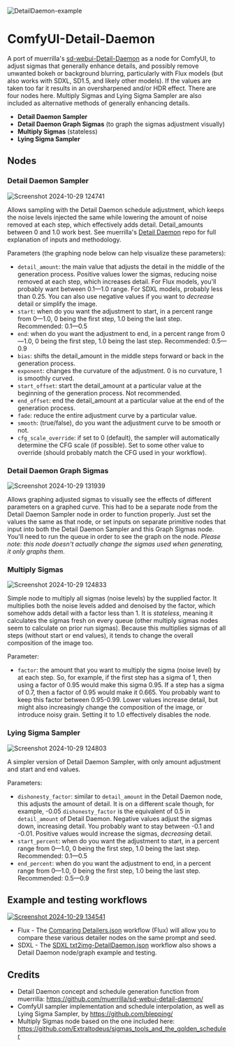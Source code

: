 ![DetailDaemon-example](https://github.com/user-attachments/assets/8f336c94-a4c6-426e-abe1-6a4c80a37cbb)
# ComfyUI-Detail-Daemon

A port of muerrilla's [sd-webui-Detail-Daemon](https://github.com/muerrilla/sd-webui-detail-daemon/) as a node for ComfyUI, to adjust sigmas that generally enhance details, and possibly remove unwanted bokeh or background blurring, particularly with Flux models (but also works with SDXL, SD1.5, and likely other models). If the values are taken too far it results in an oversharpened and/or HDR effect. There are four nodes here. Multiply Sigmas and Lying Sigma Sampler are also included as alternative methods of generally enhancing details.

- **Detail Daemon Sampler**
- **Detail Daemon Graph Sigmas** (to graph the sigmas adjustment visually)
- **Multiply Sigmas** (stateless)
- **Lying Sigma Sampler**

## Nodes

### Detail Daemon Sampler

![Screenshot 2024-10-29 124741](https://github.com/user-attachments/assets/c11bd716-1fa1-43b6-8d64-ab20642bceb5)

Allows sampling with the Detail Daemon schedule adjustment, which keeps the noise levels injected the same while lowering the amount of noise removed at each step, which effectively adds detail. Detail_amounts between 0 and 1.0 work best. See muerrilla's [Detail Daemon](https://github.com/muerrilla/sd-webui-detail-daemon/) repo for full explanation of inputs and methodology.

Parameters (the graphing node below can help visualize these parameters):
- `detail_amount`: the main value that adjusts the detail in the middle of the generation process. Positive values lower the sigmas, reducing noise removed at each step, which increases detail. For Flux models, you'll probably want between 0.1—1.0 range. For SDXL models, probably less than 0.25. You can also use negative values if you want to *decrease* detail or simplify the image.
- `start`: when do you want the adjustment to start, in a percent range from 0—1.0, 0 being the first step, 1.0 being the last step. Recommended: 0.1—0.5
- `end`: when do you want the adjustment to end, in a percent range from 0—1.0, 0 being the first step, 1.0 being the last step. Recommended: 0.5—0.9
- `bias`: shifts the detail_amount in the middle steps forward or back in the generation process.
- `exponent`: changes the curvature of the adjustment. 0 is no curvature, 1 is smoothly curved.
- `start_offset`: start the detail_amount at a particular value at the beginning of the generation process. Not recommended.
- `end_offset`: end the detail_amount at a particular value at the end of the generation process.
- `fade`: reduce the entire adjustment curve by a particular value.
- `smooth`: (true/false), do you want the adjustment curve to be smooth or not.
- `cfg_scale_override`: if set to 0 (default), the sampler will automatically determine the CFG scale (if possible). Set to some other value to override (should probably match the CFG used in your workflow).

### Detail Daemon Graph Sigmas

![Screenshot 2024-10-29 131939](https://github.com/user-attachments/assets/d0a3f895-5f6d-4b94-b4d1-aa86e7acb5d7)

Allows graphing adjusted sigmas to visually see the effects of different parameters on a graphed curve. This had to be a separate node from the Detail Daemon Sampler node in order to function properly. Just set the values the same as that node, or set inputs on separate primitive nodes that input into both the Detail Daemon Sampler and this Graph Sigmas node. You'll need to run the queue in order to see the graph on the node. *Please note: this node doesn't actually change the sigmas used when generating, it only graphs them*.

### Multiply Sigmas

![Screenshot 2024-10-29 124833](https://github.com/user-attachments/assets/25efbad7-8df2-4c21-a7b5-989d2954df48)

Simple node to multiply all sigmas (noise levels) by the supplied factor. It multiplies both the noise levels added and denoised by the factor, which somehow adds detail with a factor less than 1. It is *stateless*, meaning it calculates the sigmas fresh on every queue (other multiply sigmas nodes seem to calculate on prior run sigmas). Because this multiplies sigmas of all steps (without start or end values), it tends to change the overall composition of the image too.

Parameter:
- `factor`: the amount that you want to multiply the sigma (noise level) by at each step. So, for example, if the first step has a sigma of 1, then using a factor of 0.95 would make this sigma 0.95. If a step has a sigma of 0.7, then a factor of 0.95 would make it 0.665. You probably want to keep this factor between 0.95-0.99. Lower values increase detail, but might also increasingly change the composition of the image, or introduce noisy grain. Setting it to 1.0 effectively disables the node. 

### Lying Sigma Sampler

![Screenshot 2024-10-29 124803](https://github.com/user-attachments/assets/11c24b49-96e1-4f50-9b82-1d6778c2a8ea)

A simpler version of Detail Daemon Sampler, with only amount adjustment and start and end values.

Parameters:
- `dishonesty_factor`: similar to `detail_amount` in the Detail Daemon node, this adjusts the amount of detail. It is on a different scale though, for example, -0.05 `dishonesty_factor` is the equivalent of 0.5 in `detail_amount` of Detail Daemon. Negative values adjust the sigmas down, increasing detail. You probably want to stay between -0.1 and -0.01. Positive values would increase the sigmas, *decreasing* detail.
- `start_percent`: when do you want the adjustment to start, in a percent range from 0—1.0, 0 being the first step, 1.0 being the last step. Recommended: 0.1—0.5
- `end_percent`: when do you want the adjustment to end, in a percent range from 0—1.0, 0 being the first step, 1.0 being the last step. Recommended: 0.5—0.9

## Example and testing workflows

[![Screenshot 2024-10-29 134541](https://github.com/user-attachments/assets/a3d2849d-4ed0-4b5b-adca-48dcd07132ca)](https://github.com/Jonseed/ComfyUI-Detail-Daemon/blob/main/Comparing%20Detailers.json)

- Flux - The [Comparing Detailers.json](https://github.com/Jonseed/ComfyUI-Detail-Daemon/blob/main/Comparing%20Detailers.json) workflow (Flux) will allow you to compare these various detailer nodes on the same prompt and seed.
- SDXL - The [SDXL txt2img-DetailDaemon.json](https://github.com/Jonseed/ComfyUI-Detail-Daemon/blob/main/SDXL%20txt2img-DetailDaemon.json) workflow also shows a Detail Daemon node/graph example and testing.

## Credits

- Detail Daemon concept and schedule generation function from muerrilla: https://github.com/muerrilla/sd-webui-detail-daemon/
- ComfyUI sampler implementation and schedule interpolation, as well as Lying Sigma Sampler, by https://github.com/blepping/
- Multiply Sigmas node based on the one included here: https://github.com/Extraltodeus/sigmas_tools_and_the_golden_scheduler
